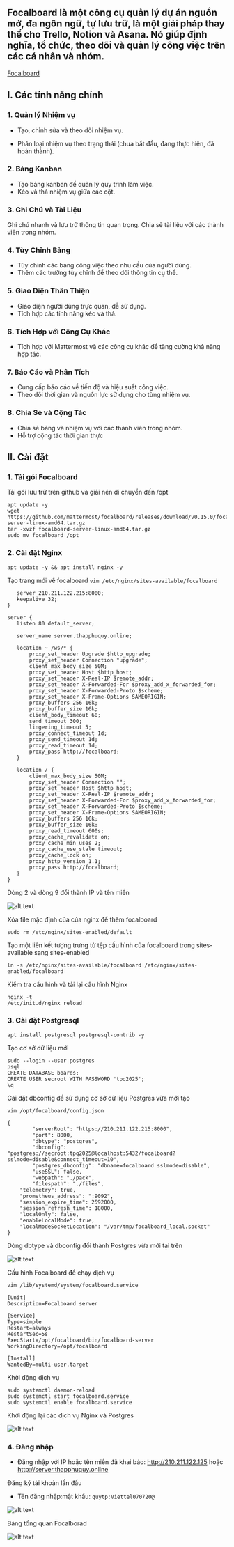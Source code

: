 ## Focalboard là một công cụ quản lý dự án nguồn mở, đa ngôn ngữ, tự lưu trữ, là một giải pháp thay thế cho Trello, Notion và Asana. Nó giúp định nghĩa, tổ chức, theo dõi và quản lý công việc trên các cá nhân và nhóm. 
[Focalboard](https://github.com/mattermost-community/focalboard)
## I. Các tính năng chính
### 1. Quản lý Nhiệm vụ
+ Tạo, chỉnh sửa và theo dõi nhiệm vụ.

+ Phân loại nhiệm vụ theo trạng thái (chưa bắt đầu, đang thực hiện, đã hoàn thành).
### 2. Bảng Kanban
+ Tạo bảng kanban để quản lý quy trình làm việc.
+ Kéo và thả nhiệm vụ giữa các cột.
### 3. Ghi Chú và Tài Liệu
Ghi chú nhanh và lưu trữ thông tin quan trọng.
Chia sẻ tài liệu với các thành viên trong nhóm.
### 4. Tùy Chỉnh Bảng
+ Tùy chỉnh các bảng công việc theo nhu cầu của người dùng.
+ Thêm các trường tùy chỉnh để theo dõi thông tin cụ thể.
### 5. Giao Diện Thân Thiện
+ Giao diện người dùng trực quan, dễ sử dụng.
+ Tích hợp các tính năng kéo và thả.
### 6. Tích Hợp với Công Cụ Khác
+ Tích hợp với Mattermost và các công cụ khác để tăng cường khả năng hợp tác.
### 7. Báo Cáo và Phân Tích
+ Cung cấp báo cáo về tiến độ và hiệu suất công việc.
+ Theo dõi thời gian và nguồn lực sử dụng cho từng nhiệm vụ.
### 8. Chia Sẻ và Cộng Tác
+ Chia sẻ bảng và nhiệm vụ với các thành viên trong nhóm.
+ Hỗ trợ cộng tác thời gian thực

## II. Cài đặt

### 1. Tải gói Focalboard

Tải gói lưu trữ trên github và giải nén di chuyển đến /opt
```
apt update -y
wget https://github.com/mattermost/focalboard/releases/download/v0.15.0/focalboard-server-linux-amd64.tar.gz
tar -xvzf focalboard-server-linux-amd64.tar.gz
sudo mv focalboard /opt
```

### 2. Cài đặt Nginx

```
apt update -y && apt install nginx -y 
```
Tạo trang mới về focalboard `vim /etc/nginx/sites-available/focalboard`
```upstream focalboard {
   server 210.211.122.215:8000;
   keepalive 32;
}

server {
   listen 80 default_server;

   server_name server.thapphuquy.online;

   location ~ /ws/* {
       proxy_set_header Upgrade $http_upgrade;
       proxy_set_header Connection "upgrade";
       client_max_body_size 50M;
       proxy_set_header Host $http_host;
       proxy_set_header X-Real-IP $remote_addr;
       proxy_set_header X-Forwarded-For $proxy_add_x_forwarded_for;
       proxy_set_header X-Forwarded-Proto $scheme;
       proxy_set_header X-Frame-Options SAMEORIGIN;
       proxy_buffers 256 16k;
       proxy_buffer_size 16k;
       client_body_timeout 60;
       send_timeout 300;
       lingering_timeout 5;
       proxy_connect_timeout 1d;
       proxy_send_timeout 1d;
       proxy_read_timeout 1d;
       proxy_pass http://focalboard;
   }

   location / {
       client_max_body_size 50M;
       proxy_set_header Connection "";
       proxy_set_header Host $http_host;
       proxy_set_header X-Real-IP $remote_addr;
       proxy_set_header X-Forwarded-For $proxy_add_x_forwarded_for;
       proxy_set_header X-Forwarded-Proto $scheme;
       proxy_set_header X-Frame-Options SAMEORIGIN;
       proxy_buffers 256 16k;
       proxy_buffer_size 16k;
       proxy_read_timeout 600s;
       proxy_cache_revalidate on;
       proxy_cache_min_uses 2;
       proxy_cache_use_stale timeout;
       proxy_cache_lock on;
       proxy_http_version 1.1;
       proxy_pass http://focalboard;
   }
}

```

Dòng 2 và dòng 9 đổi thành IP và tên miền

![alt text](image-126.png)

Xóa file mặc định của của nginx để thêm focalboard 

```
sudo rm /etc/nginx/sites-enabled/default
```
Tạo một liên kết tượng trưng từ tệp cấu hình của focalboard trong sites-available sang sites-enabled
```
ln -s /etc/nginx/sites-available/focalboard /etc/nginx/sites-enabled/focalboard
```

Kiểm tra cấu hình và tải lại cấu hình Nginx
```
nginx -t
/etc/init.d/nginx reload
```

### 3. Cài đặt Postgresql 
```
apt install postgresql postgresql-contrib -y 
```

Tạo cơ sở dữ liệu mới
```
sudo --login --user postgres
psql 
CREATE DATABASE boards;
CREATE USER secroot WITH PASSWORD 'tpq2025';
\q
```
Cài đặt dbconfig để sử dụng cơ sở dữ liệu Postgres vừa mới tạo 

```
vim /opt/focalboard/config.json
```

```
{
        "serverRoot": "https://210.211.122.215:8000",
        "port": 8000,
        "dbtype": "postgres",
        "dbconfig": "postgres://secroot:tpq2025@localhost:5432/focalboard?sslmode=disable&connect_timeout=10",
        "postgres_dbconfig": "dbname=focalboard sslmode=disable",
        "useSSL": false,
        "webpath": "./pack",
        "filespath": "./files",
    "telemetry": true,
    "prometheus_address": ":9092",
    "session_expire_time": 2592000,
    "session_refresh_time": 18000,
    "localOnly": false,
    "enableLocalMode": true,
    "localModeSocketLocation": "/var/tmp/focalboard_local.socket"
}

```
Dòng dbtype và dbconfig đổi thành Postgres vừa mới tại trên 

![alt text](image-133.png)

Cấu hình Focalboard để chạy dịch vụ 

```
vim /lib/systemd/system/focalboard.service

[Unit]
Description=Focalboard server

[Service]
Type=simple
Restart=always
RestartSec=5s
ExecStart=/opt/focalboard/bin/focalboard-server
WorkingDirectory=/opt/focalboard

[Install]
WantedBy=multi-user.target

```
Khởi động dịch vụ 
```
sudo systemctl daemon-reload
sudo systemctl start focalboard.service
sudo systemctl enable focalboard.service
````

Khởi động lại các dịch vụ Nginx và Postgres

![alt text](image-134.png)

### 4. Đăng nhập 
+ Đăng nhập với IP hoặc tên miền đã khai báo: http://210.211.122.125 hoặc http://server.thapphuquy.online

Đăng ký tài khoản lần đầu 
+ Tên đăng nhập:mật khẩu: `quytp:Viettel070720@`

![alt text](image-137.png)

Bảng tổng quan Focalborad 

![alt text](image-138.png)
